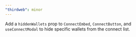 ```yaml
---
"thirdweb": minor
---
```


Add a `hiddenWallets` prop to `ConnectEmbed`, `ConnectButton`, and `useConnectModal` to hide specific wallets from the connect list.
